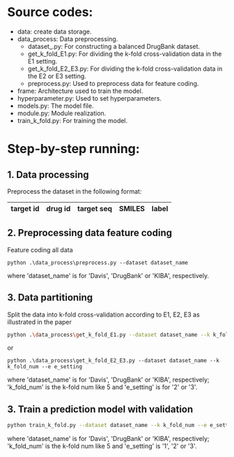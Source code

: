 #  Source codes:


+ data: create data storage.
+ data_process: Data preprocessing.
  + dataset_.py: For constructing a balanced DrugBank dataset.
  + get_k_fold_E1.py: For dividing the k-fold cross-validation data in the E1 setting.
  + get_k_fold_E2_E3.py: For dividing the k-fold cross-validation data in the E2 or E3 setting.
  + preprocess.py: Used to preprocess data for feature coding.
+ frame: Architecture used to train the model.
+ hyperparameter.py: Used to set hyperparameters.
+ models.py: The model file.
+ module.py: Module realization.
+ train_k_fold.py: For training the model.

# Step-by-step running:

## 1. Data processing

Preprocess the dataset in the following format:

| target id | drug id | target seq | SMILES | label |
|:---------:|:-------:|:----------:|:------:|:-----:|

## 2. Preprocessing data feature coding

Feature coding all data

```shell
python .\data_process\preprocess.py --dataset dataset_name
```

where 'dataset_name' is for 'Davis', 'DrugBank' or 'KIBA', respectively.

## 3. Data partitioning
Split the data into k-fold cross-validation according to E1, E2, E3 as illustrated in the paper

```sh
python .\data_process\get_k_fold_E1.py --dataset dataset_name --k k_fold_num
```
or
```shell
python .\data_process\get_k_fold_E2_E3.py --dataset dataset_name --k k_fold_num --e e_setting
```

where 'dataset_name' is for 'Davis', 'DrugBank' or 'KIBA', respectively; 'k_fold_num' is the k-fold num like 5 and 'e_setting' is for '2' or '3'.

## 3. Train a prediction model with validation 

```sh
python train_k_fold.py --dataset dataset_name --k k_fold_num --e e_setting --load_weight load_weight_file
```
where 'dataset_name' is for 'Davis', 'DrugBank' or 'KIBA', respectively; 'k_fold_num' is the k-fold num like 5 and 'e_setting' is '1', '2' or '3'.